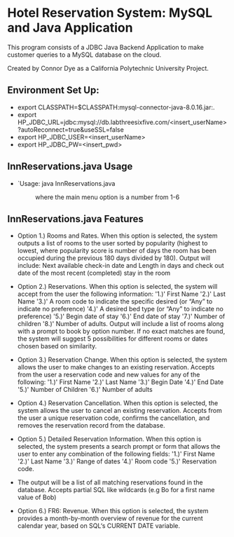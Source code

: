 # Hotel Reservation System: MySQL and Java Application

This program consists of a JDBC Java Backend Application to make customer queries to a MySQL database on the cloud.

Created by Connor Dye as a California Polytechnic University Project.

## Environment Set Up:
- export CLASSPATH=$CLASSPATH:mysql-connector-java-8.0.16.jar:.
- export HP_JDBC_URL=jdbc:mysql://db.labthreesixfive.com/<insert_userName>?autoReconnect=true\&useSSL=false
- export HP_JDBC_USER=<insert_userName>
- export HP_JDBC_PW=<insert_pwd>

## InnReservations.java Usage
- `Usage: java InnReservations.java <menu option> where the main menu option is a number from 1-6

## InnReservations.java Features
- Option 1.) Rooms and Rates.  When this option is selected, the system outputs a list of rooms
to the user sorted by popularity (highest to lowest, where popularity score is number of days the room has been occupied during the previous
180 days divided by 180). Output will include: Next available check-in date and Length in days and check out date of the most recent (completed) stay in the room

- Option 2.) Reservations. When this option is selected, the system will accept from the user the following information: '1.)' First Name '2.)' Last Name '3.)' A room code to indicate the specific  desired (or “Any” to indicate no preference) '4.)' A desired bed type (or “Any” to indicate no preference) '5.)' Begin date of stay '6.)' End date of stay '7.)' Number of children '8.)' Number of adults. Output will include a list of rooms along with a prompt to book by option number. If no exact matches are found, the system will suggest  5 possibilities for different rooms or dates chosen based on similarity.

- Option 3.) Reservation Change. When this option is selected, the system allows the user to make changes to an existing reservation. Accepts from the user a reservation code and new values for any of the following: '1.)' First Name '2.)' Last Name '3.)' Begin Date '4.)' End Date '5.)' Number of Children '6.)' Number of adults 

- Option 4.) Reservation Cancellation. When this option is selected, the system allows the user to cancel an existing reservation. Accepts from the user a unique reservation code, confirms the cancellation, and removes the reservation record from the database.

- Option 5.) Detailed Reservation Information. When this option is selected, the system presents a search prompt or form that allows the user to enter any combination of the following fields: '1.)' First Name '2.)' Last Name '3.)' Range of dates '4.)' Room code '5.)' Reservation code.
- The output will be a list of all matching reservations found in the database. Accepts partial SQL like wildcards (e.g Bo for a first name value of Bob)

- Option 6.) FR6: Revenue. When this option is selected, the system provides a month-by-month overview of revenue for the current calendar year, based on SQL‘s CURRENT DATE variable.


